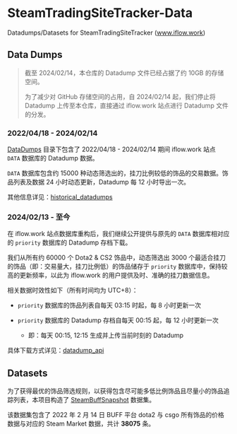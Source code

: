 # SteamTradingSiteTracker-Data

Datadumps/Datasets for SteamTradingSiteTracker (www.iflow.work)

## Data Dumps

> 截至 2024/02/14，本仓库的 Datadump 文件已经占据了约 10GB 的存储空间。
>
> 为了减少对 GitHub 存储空间的占用，自 2024/02/14 起，我们停止将 Datadump 上传至本仓库，直接通过 iflow.work 站点进行 Datadump 文件的分发。

### 2022/04/18 - 2024/02/14

[DataDumps](https://github.com/EricZhu-42/SteamTradingSiteTracker-Data/tree/main/DataDumps) 目录下包含了 2022/04/18 - 2024/02/14 期间 iflow.work 站点 `DATA` 数据库的 Datadump 数据。

`DATA` 数据库包含约 15000 种动态筛选出的，挂刀比例较低的饰品的交易数据。饰品列表及数据 24 小时动态更新，Datadump 每 12 小时导出一次。

其他信息详见：[historical_datadumps](https://github.com/EricZhu-42/SteamTradingSiteTracker-Data/blob/main/historical_datadumps.md)

### 2024/02/13 - 至今

在 iflow.work 站点数据库重构后，我们继续公开提供与原先的 `DATA`  数据库相对应的 `priority` 数据库的 Datadump 存档下载。

我们从所有约 60000 个 Dota2 & CS2 饰品中，动态筛选出 3000 个最适合挂刀的饰品（即：交易量大，挂刀比例低）的饰品储存于 `priority` 数据库中，保持较高的更新频率，以此为 iflow.work 的用户提供及时、准确的挂刀数据信息。

相关数据时效性如下（所有时间均为 UTC+8）：

- `priority` 数据库的饰品列表自每天 03:15 时起，每 8 小时更新一次

- `priority` 数据库的 Datadump 存档自每天 00:15 起，每 12 小时更新一次

  - 即：每天 00:15, 12:15 生成并上传当前时刻的 Datadump

具体下载方式详见：[datadump_api](https://github.com/EricZhu-42/SteamTradingSiteTracker-Data/blob/main/datadump_api.md)

## Datasets

为了获得最优的饰品筛选规则，以获得包含尽可能多低比例饰品且尽量小的饰品追踪列表，本项目构造了 [SteamBuffSnapshot](https://github.com/EricZhu-42/SteamTradingSiteTracker-Data/tree/main/SteamBuffSnapshot) 数据集。

该数据集包含了 2022 年 2 月 14 日 BUFF 平台 dota2 与 csgo 所有饰品的价格数据与对应的 Steam Market 数据，共计 **38075** 条。
